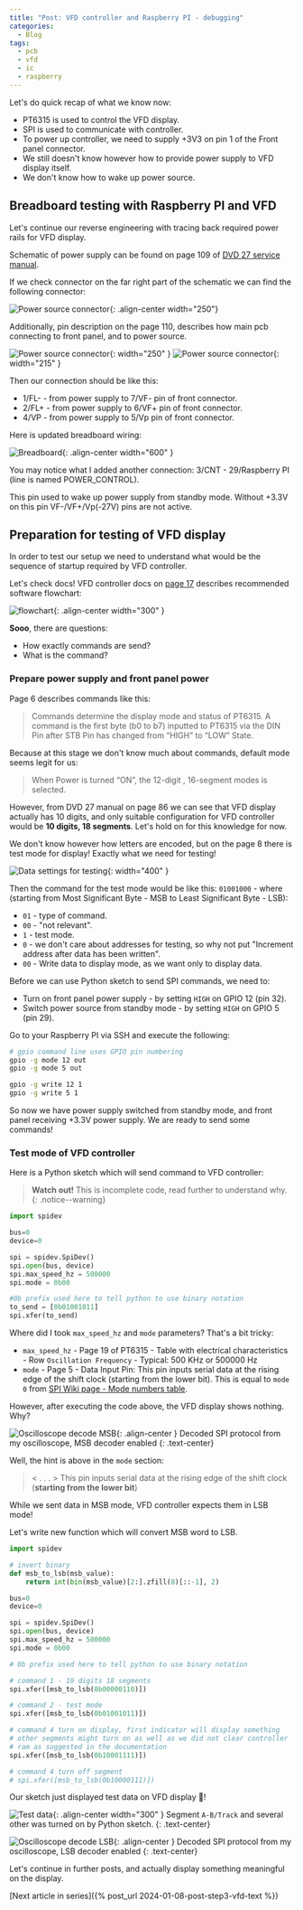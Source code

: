 ```yaml
---
title: "Post: VFD controller and Raspberry PI - debugging"
categories:
  - Blog
tags:
  - pcb
  - vfd
  - ic
  - raspberry
---
```


Let's do quick recap of what we know now:

- PT6315 is used to control the VFD display.
- SPI is used to communicate with controller.
- To power up controller, we need to supply +3V3 on pin 1 of the Front panel connector.
- We still doesn't know however how to provide power supply to VFD display itself.
- We don't know how to wake up power source.

## Breadboard testing with Raspberry PI and VFD

Let's continue our reverse engineering with tracing back required power rails for VFD display.

Schematic of power supply can be found on page 109 of [DVD 27 service manual](/assets/pdfs/dvd_27.pdf).

If we check connector on the far right part of the schematic we can find the following connector:

![Power source connector](/assets/images/05012024-1823-power-supply.JPG){: .align-center width="250"}

Additionally, pin description on the page 110, describes how main pcb connecting to front panel, and to power source.

![Power source connector](/assets/images/05012024-1828-pin-desciption1.JPG){: width="250" }
![Power source connector](/assets/images/05012024-1828-pin-desciption2.JPG){: width="215" }

Then our connection should be like this:

- 1/FL- - from power supply to 7/VF- pin of front connector.
- 2/FL+ - from power supply to 6/VF+ pin of front connector.
- 4/VP  - from power supply to 5/Vp  pin of front connector.

Here is updated breadboard wiring:

![Breadboard](/assets/images/05012024-1851-breadboard.JPG){: .align-center width="600" }

You may notice what I added another connection: 3/CNT - 29/Raspberry PI (line is named POWER_CONTROL).

This pin used to wake up power supply from standby mode. Without +3.3V on this pin VF-/VF+/Vp(-27V) pins are not active.

## Preparation for testing of VFD display

In order to test our setup we need to understand what would be the sequence of startup required by VFD controller.

Let's check docs! VFD controller docs on [page 17](/assets/pdfs/PT6315_PrincetonTechnologyCorp.pdf) describes recommended software flowchart:

![flowchart](/assets/images/05012024-1921-flowchart.JPG){: .align-center width="300" }

**Sooo**, there are questions:

- How exactly commands are send?
- What is the command?

### Prepare power supply and front panel power

Page 6 describes commands like this:

> Commands determine the display mode and status of PT6315. A command is the first byte (b0 to b7) inputted to PT6315 via the DIN Pin after STB Pin has changed from “HIGH” to “LOW” State.

Because at this stage we don't know much about commands, default mode seems legit for us:

> When Power is turned “ON”, the 12-digit , 16-segment modes is selected.

However, from DVD 27 manual on page 86 we can see that VFD display actually has 10 digits, and only suitable configuration for VFD controller would be **10 digits, 18 segments**. Let's hold on for this knowledge for now.

We don't know however how letters are encoded, but on the page 8 there is test mode for display! Exactly what we need for testing!

![Data settings for testing](/assets/images/06012024-1911-data-format.JPG){: width="400" }

Then the command for the test mode would be like this:
`01001000` - where (starting from Most Significant Byte - MSB to Least Significant Byte - LSB):

- `01` - type of command.
- `00` - "not relevant".
- `1`  - test mode.
- `0`  - we don't care about addresses for testing, so why not put "Increment address after data has been written".
- `00`  - Write data to display mode, as we want only to display data.

Before we can use Python sketch to send SPI commands, we need to:

- Turn on front panel power supply - by setting `HIGH` on GPIO 12 (pin 32).
- Switch power source from standby mode - by setting `HIGH` on GPIO 5 (pin 29).

Go to your Raspberry PI via SSH and execute the following:

```bash
# gpio command line uses GPIO pin numbering
gpio -g mode 12 out
gpio -g mode 5 out

gpio -g write 12 1
gpio -g write 5 1
```

So now we have power supply switched from standby mode, and front panel receiving +3.3V power supply. We are ready to send some commands!

### Test mode of VFD controller

Here is a Python sketch which will send command to VFD controller:

> **Watch out!** This is incomplete code, read further to understand why.
{: .notice--warning}

```python
import spidev

bus=0
device=0

spi = spidev.SpiDev()
spi.open(bus, device)
spi.max_speed_hz = 500000
spi.mode = 0b00

#0b prefix used here to tell python to use binary notation
to_send = [0b01001011]
spi.xfer(to_send)
```

Where did I took `max_speed_hz` and `mode` parameters? That's a bit tricky:

- `max_speed_hz` - Page 19 of PT6315 - Table with electrical characteristics - Row `Oscillation Frequency` - Typical: 500 KHz or 500000 Hz
- `mode` - Page 5 - Data Input Pin: This pin inputs serial data at the rising edge of the shift clock (starting from the lower bit). This is equal to `mode 0` from [SPI Wiki page - Mode numbers table](https://en.wikipedia.org/wiki/Serial_Peripheral_Interface).

However, after executing the code above, the VFD display shows nothing. Why?

![Oscilloscope decode MSB](/assets/images/DS1Z_QuickPrint1.png){: .align-center }
Decoded SPI protocol from my oscilloscope, MSB decoder enabled
{: .text-center}

Well, the hint is above in the `mode` section:

> < . . . > This pin inputs serial data at the rising edge of the shift clock (**starting from the lower bit**)

While we sent data in MSB mode, VFD controller expects them in LSB mode!

Let's write new function which will convert MSB word to LSB.

```python
import spidev

# invert binary
def msb_to_lsb(msb_value):
    return int(bin(msb_value)[2:].zfill(8)[::-1], 2)

bus=0
device=0

spi = spidev.SpiDev()
spi.open(bus, device)
spi.max_speed_hz = 500000
spi.mode = 0b00

# 0b prefix used here to tell python to use binary notation

# command 1 - 10 digits 18 segments
spi.xfer([msb_to_lsb(0b00000110)])

# command 2 - test mode
spi.xfer([msb_to_lsb(0b01001011)])

# command 4 turn on display, first indicator will display something
# other segments might turn on as well as we did not clear controller
# ram as suggested in the documentation
spi.xfer([msb_to_lsb(0b10001111)])

# command 4 turn off segment
# spi.xfer([msb_to_lsb(0b10000111)])
```

Our sketch just displayed test data on VFD display 🎉!

![Test data](/assets/images/photo_5246811145367571896_y.jpg){: .align-center width="300" }
Segment `A-B/Track` and several other was turned on by Python sketch.
{: .text-center}

![Oscilloscope decode LSB](/assets/images/DS1Z_QuickPrint2.png){: .align-center }
Decoded SPI protocol from my oscilloscope, LSB decoder enabled
{: .text-center}

Let's continue in further posts, and actually display something meaningful on the display.

[Next article in series]({% post_url 2024-01-08-post-step3-vfd-text %})
